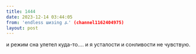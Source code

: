 ```yaml
---
title: 1444
date: 2023-12-14 03:44:05
from: 'endless шизing ⍼' (channel1162404975)
layout: post
---
```


и режим сна улетел куда-то.... и я усталости и сонливости не чувствую.
